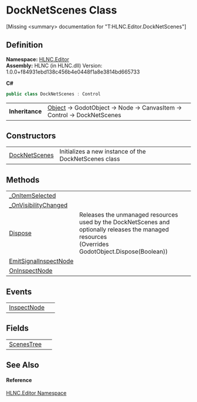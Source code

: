 # DockNetScenes Class


\[Missing &lt;summary&gt; documentation for "T:HLNC.Editor.DockNetScenes"\]



## Definition
**Namespace:** <a href="N_HLNC_Editor">HLNC.Editor</a>  
**Assembly:** HLNC (in HLNC.dll) Version: 1.0.0+f84931ebd138c456b4e0448f1a8e3814bd665733

**C#**
``` C#
public class DockNetScenes : Control
```

<table><tr><td><strong>Inheritance</strong></td><td><a href="https://learn.microsoft.com/dotnet/api/system.object" target="_blank" rel="noopener noreferrer">Object</a>  →  GodotObject  →  Node  →  CanvasItem  →  Control  →  DockNetScenes</td></tr>
</table>



## Constructors
<table>
<tr>
<td><a href="M_HLNC_Editor_DockNetScenes__ctor">DockNetScenes</a></td>
<td>Initializes a new instance of the DockNetScenes class</td></tr>
</table>

## Methods
<table>
<tr>
<td><a href="M_HLNC_Editor_DockNetScenes__OnItemSelected">_OnItemSelected</a></td>
<td> </td></tr>
<tr>
<td><a href="M_HLNC_Editor_DockNetScenes__OnVisibilityChanged">_OnVisibilityChanged</a></td>
<td> </td></tr>
<tr>
<td><a href="M_HLNC_Editor_DockNetScenes_Dispose">Dispose</a></td>
<td>Releases the unmanaged resources used by the DockNetScenes and optionally releases the managed resources<br />(Overrides GodotObject.Dispose(Boolean))</td></tr>
<tr>
<td><a href="M_HLNC_Editor_DockNetScenes_EmitSignalInspectNode">EmitSignalInspectNode</a></td>
<td> </td></tr>
<tr>
<td><a href="M_HLNC_Editor_DockNetScenes_OnInspectNode">OnInspectNode</a></td>
<td> </td></tr>
</table>

## Events
<table>
<tr>
<td><a href="E_HLNC_Editor_DockNetScenes_InspectNode">InspectNode</a></td>
<td> </td></tr>
</table>

## Fields
<table>
<tr>
<td><a href="F_HLNC_Editor_DockNetScenes_ScenesTree">ScenesTree</a></td>
<td> </td></tr>
</table>

## See Also


#### Reference
<a href="N_HLNC_Editor">HLNC.Editor Namespace</a>  
